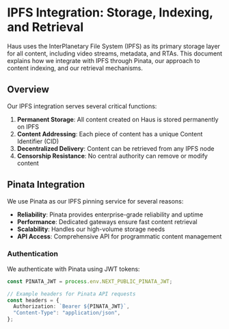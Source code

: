# IPFS Integration: Storage, Indexing, and Retrieval

Haus uses the InterPlanetary File System (IPFS) as its primary storage layer for all content, including video streams, metadata, and RTAs. This document explains how we integrate with IPFS through Pinata, our approach to content indexing, and our retrieval mechanisms.

## Overview

Our IPFS integration serves several critical functions:

1. **Permanent Storage**: All content created on Haus is stored permanently on IPFS
2. **Content Addressing**: Each piece of content has a unique Content Identifier (CID)
3. **Decentralized Delivery**: Content can be retrieved from any IPFS node
4. **Censorship Resistance**: No central authority can remove or modify content

## Pinata Integration

We use Pinata as our IPFS pinning service for several reasons:

- **Reliability**: Pinata provides enterprise-grade reliability and uptime
- **Performance**: Dedicated gateways ensure fast content retrieval
- **Scalability**: Handles our high-volume storage needs
- **API Access**: Comprehensive API for programmatic content management

### Authentication

We authenticate with Pinata using JWT tokens:

```typescript
const PINATA_JWT = process.env.NEXT_PUBLIC_PINATA_JWT;

// Example headers for Pinata API requests
const headers = {
  Authorization: `Bearer ${PINATA_JWT}`,
  "Content-Type": "application/json",
};
